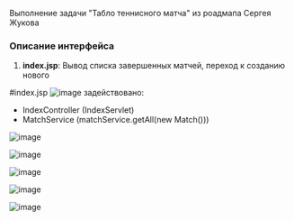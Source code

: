 Выполнение задачи "Табло теннисного матча"  из роадмапа Сергея Жукова

### Описание интерфейса

1. **index.jsp**: Вывод списка завершенных матчей, переход к созданию нового

#index.jsp
![image](https://github.com/user-attachments/assets/1ab99004-c84b-4b1b-9d5e-fa2344d97ddd)
задействовано:
- IndexController (IndexServlet) 
- MatchService (matchService.getAll(new Match()))

![image](https://github.com/user-attachments/assets/1dc01f18-890c-4a82-8547-b09a45fae2cf)

![image](https://github.com/user-attachments/assets/cae80bb8-2f02-443f-b65a-86f4aae05a5b)

![image](https://github.com/user-attachments/assets/b78ace8f-e633-4b72-aeca-3b36f2f8e26c)

![image](https://github.com/user-attachments/assets/89d19366-83ba-45f6-a9e0-dc0bbe96fb97)

![image](https://github.com/user-attachments/assets/bf5e7c33-958a-4ea1-abc8-76741cd5950f)







